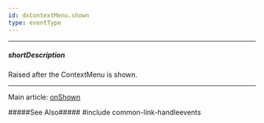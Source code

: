 ```yaml
---
id: dxContextMenu.shown
type: eventType
---
```

---
##### shortDescription
Raised after the ContextMenu is shown.

---
Main article: [onShown](/api-reference/10%20UI%20Components/dxContextMenu/1%20Configuration/onShown.md '/Documentation/ApiReference/UI_Components/dxContextMenu/Configuration/#onShown')

#####See Also#####
#include common-link-handleevents